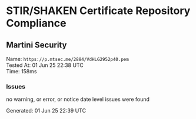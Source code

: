 # STIR/SHAKEN Certificate Repository Compliance

## Martini Security

Name: `https://p.mtsec.me/2884/VdHLG2952p40.pem`\
Tested At: 01 Jun 25 22:38 UTC\
Time: 158ms

### Issues

no warning, or error, or notice date level issues were found

Generated: 01 Jun 25 22:39 UTC